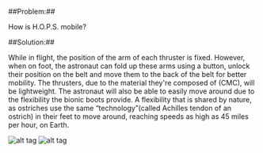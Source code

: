 ##Problem:##

How is H.O.P.S. mobile?

##Solution:##

While in flight, the position of the arm of each thruster is fixed.
However, when on foot, the astronaut can fold up these arms using a button, unlock
their position on the belt and move them to the back of the belt for
better mobility. The thrusters, due to the material they're composed of
(CMC), will be lightweight. The astronaut will also be able to
easily move around due to the flexibility the bionic boots provide. A
flexibility that is shared by nature, as ostriches use the same
“technology”(called Achilles tendon of an ostrich) in their feet to move
around, reaching speeds as high as 45 miles per hour, on Earth.

![alt tag](http://i.imgur.com/8VTj03C.jpg)
![alt tag](http://i.imgur.com/Tmxbe0p.jpg)

